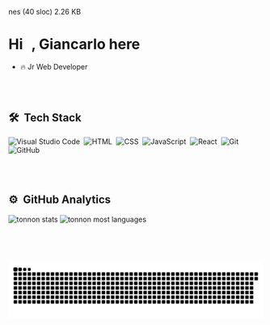 nes (40 sloc)  2.26 KB


<h1 align="left">Hi <img src="https://raw.githubusercontent.com/kaueMarques/kaueMarques/master/hi.gif" height="25px" width="10px">, Giancarlo here</h1>

- 🔥 Jr Web Developer 



<br><br>

## 🛠 &nbsp;Tech Stack

![Visual Studio Code](https://img.shields.io/badge/-Visual%20Studio%20Code-05122A?style=flat&logo=visual-studio-code&logoColor=007ACC)&nbsp;
![HTML](https://img.shields.io/badge/-HTML-05122A?style=flat&logo=HTML5)&nbsp;
![CSS](https://img.shields.io/badge/-CSS-05122A?style=flat&logo=CSS3&logoColor=1572B6)&nbsp;
![JavaScript](https://img.shields.io/badge/-JavaScript-05122A?style=flat&logo=javascript)&nbsp;
![React](https://img.shields.io/badge/-React-05122A?style=flat&logo=react)&nbsp;
![Git](https://img.shields.io/badge/-Git-05122A?style=flat&logo=git)&nbsp;
![GitHub](https://img.shields.io/badge/-GitHub-05122A?style=flat&logo=github)&nbsp;


<br><br>

## ⚙️ &nbsp;GitHub Analytics

<p align="left">
<img width="530em" src="https://github-readme-stats.vercel.app/api?username=tonnon&show_icons=true&theme=vision-friendly-dark" alt="tonnon stats"/>
<img width="530em" src="https://github-readme-stats.vercel.app/api/top-langs/?username=tonnona&layout=compact&theme=vision-friendly-dark" alt="tonnon most languages"/>
</p>

<br><br>

  
  ##
 
 
  ![Snake animation](https://github.com/tonnon/tonnon/blob/output/github-contribution-grid-snake.svg)
 
</div>
